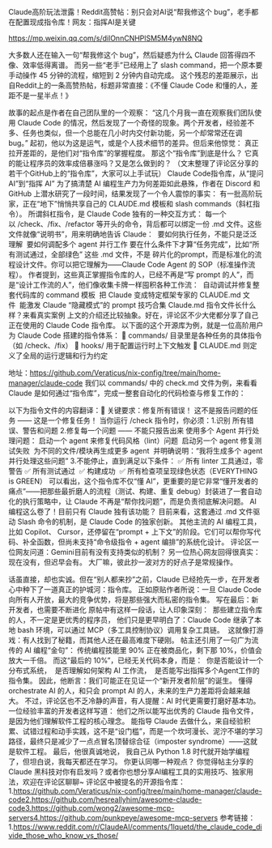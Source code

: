 Claude高阶玩法泄露！Reddit高赞帖：别只会对AI说“帮我修这个 bug”，老手都在配置现成指令库！网友：指挥AI是关键

https://mp.weixin.qq.com/s/dilOnnCNHPlSM5M4ywN8NQ

大多数人还在输入一句“帮我修这个 bug”，然后疑惑为什么 Claude 回答得四不像、效率低得离谱。
而另一些“老手”已经用上了 slash command，把一个原本要手动操作 45 分钟的流程，缩短到 2 分钟内自动完成。
这个残忍的差距展示，出自Reddit上的一条高赞热帖，标题非常直接：《不懂 Claude Code 和懂的人，差距不是一星半点！》

故事的起点是作者在自己团队里的一个观察：
“这几个月我一直在观察我们团队使用 Claude Code 的情况，然后发现了一个奇怪的现象。两个开发者，经验差不多、任务也类似，但一个总能在几小时内交付新功能，另一个却常常还在调 bug。”
起初，他以为这是运气，或是个人技术细节的差异。但后来他惊觉：
真正拉开差距的，是他们对“指令库”的掌握程度。
那这个“指令库”到底是什么？
它真的能让程序员的效率成倍暴涨吗？又是怎么做到的？
（文末整理了评论区分享的若干个GitHub上的“指令库”，大家可以上手试玩）
Claude Code指令库，从“提问 AI”到“指挥 AI”
为了搞清楚 AI 编程生产力为何差距如此悬殊，作者在 Discord 和 GitHub 上潜水研究了一段时间，结果发现了一个令人震惊的事实：
有一批高阶玩家，正在“地下”悄悄共享自己的 CLAUDE.md 模板和 slash commands（斜杠指令）。
所谓斜杠指令，是 Claude Code 独有的一种交互方式：
每一个以 /check、/fix、/refactor 等开头的命令，背后都可以绑定一份 .md 文件。这些文件就像“说明书”，用来明确地告诉 Claude：
 要如何执行任务，不能只是泛泛理解  要如何调配多个 agent 并行工作 要在什么条件下才算“任务完成”，比如“所有测试通过，全部绿色”
这些 .md 文件，不是 碎片化的prompt，而是标准化的流程设计文件。你可以把它理解为——Claude Code Agent 的 SOP（标准操作流程）。
作者提到，这些真正掌握指令库的人，已经不再是“写 prompt 的人”，而是“设计工作流的人”，他们像收集卡牌一样囤积各种工作流：
 自动调试并修复整套代码库的 command 模板  把 Claude 变成特定框架专家的 CLAUDE.md 文件  能激发 Claude “隐藏模式”的 prompt 技巧合集
Claude.md 指令文件长什么样？来看真实案例
上文的介绍还比较抽象。好在，评论区不少大佬都分享了自己正在使用的 Claude Code 指令库。
以下面的这个开源库为例，就是一位高阶用户为 Claude Code 搭建的指令体系：
📁 commands/ 目录里是各种任务的具体指令（如 /check、/fix） 📁 hooks/ 用于配置运行时上下文触发 📄 CLAUDE.md 则定义了全局的运行逻辑和行为约定

地址：https://github.com/Veraticus/nix-config/tree/main/home-manager/claude-code
我们以 commands/ 中的 check.md 文件为例，来看看 Claude 是如何通过“指令库”，完成一整套自动化的代码检查与修复工作的：

以下为指令文件的内容翻译：🚨 关键要求：修复所有错误！ 这不是报告问题的任务 —— 这是一个修复任务！ 当你运行 /check 指令时，你必须：1.识别 所有错误、警告和问题 2.修复每一个问题 —— 不能只报告出来 使用多个 Agent 并行处理问题： 启动一个 agent 来修复代码风格（lint）问题  启动另一个 agent 修复测试失败  为不同的文件/模块再生成更多 agent  并明确说明：“我将生成多个 agent 并行处理这些问题” 3.不能停止，直到满足以下条件： ✅ 所有 linter 工具通过，零警告 ✅ 所有测试通过  ✅ 构建成功  ✅ 所有检查项呈现绿色状态（EVERYTHING is GREEN）
可以看出，这个指令库不仅“懂 AI”，更重要的是它非常“懂开发者的痛点”——把那些最折磨人的流程（测试、构建、重复 debug）封装进了一套自动化的执行策略中，让 Claude 不再是“帮你找问题”，而是负责彻底解决问题。
AI编程这么卷了！目前只有 Claude 独有该功能？
目前来看，这套通过 .md 文件驱动 Slash 命令的机制，是 Claude Code 的独家创新。
其他主流的 AI 编程工具，比如 Copilot、 Cursor，还停留在“prompt + 上下文”的阶段。它们可以帮你写代码、补全函数，但尚未支持“命令级指令 + agent 编排”的系统化设计。
评论区一位网友问道：Gemini目前有没有支持类似的机制？
另一位热心网友回得很真实：现在没有，但迟早会有。 大厂嘛，彼此抄一波对方的好点子是常规操作。

话虽直接，却也实诚。但在“别人都来抄”之前，Claude 已经抢先一步，在开发者心中种下了一道真正的护城河：指令库。
正如原贴作者所说：一旦 Claude Code 向所有人开放，最大的竞争优势，将是那些强大而私密的指令集。
写在最后：新开发者，也需要不断进化
原帖中有这样一段话，让人印象深刻：
 那些建立指令库的人，不一定是更优秀的程序员， 他们只是更早明白了：Claude Code 继承了本地 bash 环境，可以通过 MCP（多工具控制协议）调用复杂工具链。 
这就像打游戏：有人找到了秘籍，而其他人还在最高难度下硬刚。
帖主还引用了一句广为流传的 AI 编程“金句”：
传统编程技能里 90% 正在被商品化，剩下那 10%，价值会放大一千倍。
而这“最后的 10%”，已经无关代码本身，而是：
 你是否能设计一个分布式系统，  是否理解如何架构 AI 工作流，  是否能写出指挥多个Agent工作的指令集。
因此，他断言：我们可能正在见证一个“新开发者阶层”的诞生。
懂得 orchestrate AI 的人，和只会 prompt AI 的人，未来的生产力差距将会越来越大。
不过，评论区也不乏冷静的声音，有人提醒：AI 时代更需要打磨好基本功。
一位经验丰富的开发者这样写道：
他们之所以能写出优秀的 Claude 指令文件，是因为他们理解软件工程的核心理念。 能指导 Claude 去做什么，来自经验积累、试错过程和动手实践，这不是“设门槛”，而是一个坎坷漫长、泥泞不堪的学习路径，最终只是减少了一点点冒名顶替综合征（imposter syndrome）——这就是软件工程。 最后，他很真诚地说， 我自己从 Python 1.8 时代就开始学编程了，但坦白说，我每天都还在学习。
你更认同哪一种观点？
你觉得帖主分享的 Claude 黑科技对你有启发吗？或者你也想分享AI编程工具的实用技巧、独家用法，欢迎在评论区聊聊~
评论区中被提名的开源指令库：1.https://github.com/Veraticus/nix-config/tree/main/home-manager/claude-code2.https://github.com/hesreallyhim/awesome-claude-code3.https://github.com/wong2/awesome-mcp-servers4.https://github.com/punkpeye/awesome-mcp-servers
参考链接：1.https://www.reddit.com/r/ClaudeAI/comments/1lquetd/the_claude_code_divide_those_who_know_vs_those/